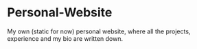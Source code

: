 # Personal-Website
My own (static for now) personal website, where all the projects, experience and my bio are written down.
